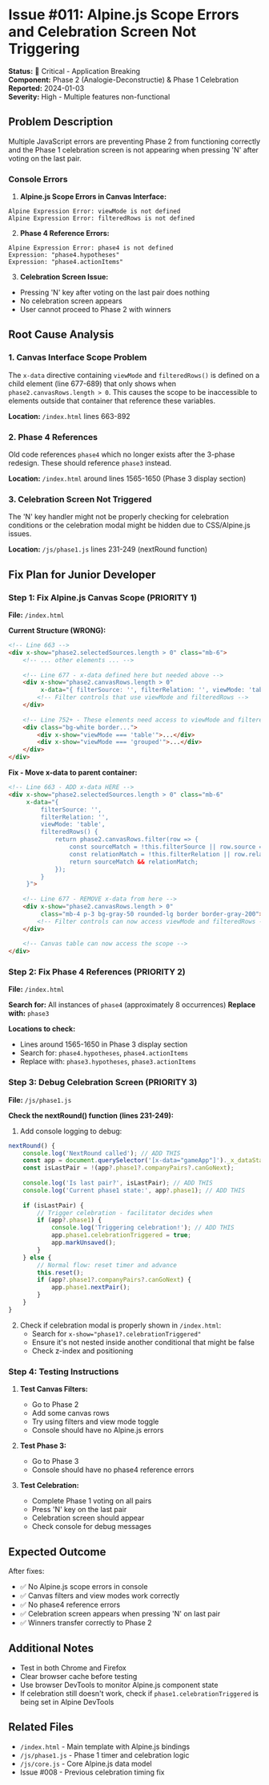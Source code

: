 # Issue #011: Alpine.js Scope Errors and Celebration Screen Not Triggering

**Status:** 🔴 Critical - Application Breaking  
**Component:** Phase 2 (Analogie-Deconstructie) & Phase 1 Celebration  
**Reported:** 2024-01-03  
**Severity:** High - Multiple features non-functional  

## Problem Description

Multiple JavaScript errors are preventing Phase 2 from functioning correctly and the Phase 1 celebration screen is not appearing when pressing 'N' after voting on the last pair.

### Console Errors

1. **Alpine.js Scope Errors in Canvas Interface:**
```
Alpine Expression Error: viewMode is not defined
Alpine Expression Error: filteredRows is not defined
```

2. **Phase 4 Reference Errors:**
```
Alpine Expression Error: phase4 is not defined
Expression: "phase4.hypotheses"
Expression: "phase4.actionItems"
```

3. **Celebration Screen Issue:**
- Pressing 'N' key after voting on the last pair does nothing
- No celebration screen appears
- User cannot proceed to Phase 2 with winners

## Root Cause Analysis

### 1. Canvas Interface Scope Problem
The `x-data` directive containing `viewMode` and `filteredRows()` is defined on a child element (line 677-689) that only shows when `phase2.canvasRows.length > 0`. This causes the scope to be inaccessible to elements outside that container that reference these variables.

**Location:** `/index.html` lines 663-892

### 2. Phase 4 References
Old code references `phase4` which no longer exists after the 3-phase redesign. These should reference `phase3` instead.

**Location:** `/index.html` around lines 1565-1650 (Phase 3 display section)

### 3. Celebration Screen Not Triggered
The 'N' key handler might not be properly checking for celebration conditions or the celebration modal might be hidden due to CSS/Alpine.js issues.

**Location:** `/js/phase1.js` lines 231-249 (nextRound function)

## Fix Plan for Junior Developer

### Step 1: Fix Alpine.js Canvas Scope (PRIORITY 1)

**File:** `/index.html`

**Current Structure (WRONG):**
```html
<!-- Line 663 -->
<div x-show="phase2.selectedSources.length > 0" class="mb-6">
    <!-- ... other elements ... -->
    
    <!-- Line 677 - x-data defined here but needed above -->
    <div x-show="phase2.canvasRows.length > 0" 
         x-data="{ filterSource: '', filterRelation: '', viewMode: 'table', filteredRows() {...} }">
        <!-- Filter controls that use viewMode and filteredRows -->
    </div>
    
    <!-- Line 752+ - These elements need access to viewMode and filteredRows -->
    <div class="bg-white border...">
        <div x-show="viewMode === 'table'">...</div>
        <div x-show="viewMode === 'grouped'">...</div>
    </div>
</div>
```

**Fix - Move x-data to parent container:**
```html
<!-- Line 663 - ADD x-data HERE -->
<div x-show="phase2.selectedSources.length > 0" class="mb-6"
     x-data="{ 
         filterSource: '', 
         filterRelation: '', 
         viewMode: 'table',
         filteredRows() { 
             return phase2.canvasRows.filter(row => {
                 const sourceMatch = !this.filterSource || row.source === this.filterSource;
                 const relationMatch = !this.filterRelation || row.relation === this.filterRelation;
                 return sourceMatch && relationMatch;
             });
         }
     }">
    
    <!-- Line 677 - REMOVE x-data from here -->
    <div x-show="phase2.canvasRows.length > 0" 
         class="mb-4 p-3 bg-gray-50 rounded-lg border border-gray-200">
        <!-- Filter controls can now access viewMode and filteredRows -->
    </div>
    
    <!-- Canvas table can now access the scope -->
</div>
```

### Step 2: Fix Phase 4 References (PRIORITY 2)

**File:** `/index.html`

**Search for:** All instances of `phase4` (approximately 8 occurrences)
**Replace with:** `phase3`

**Locations to check:**
- Lines around 1565-1650 in Phase 3 display section
- Search for: `phase4.hypotheses`, `phase4.actionItems`
- Replace with: `phase3.hypotheses`, `phase3.actionItems`

### Step 3: Debug Celebration Screen (PRIORITY 3)

**File:** `/js/phase1.js`

**Check the nextRound() function (lines 231-249):**

1. Add console logging to debug:
```javascript
nextRound() {
    console.log('NextRound called'); // ADD THIS
    const app = document.querySelector('[x-data="gameApp"]')._x_dataStack[0];
    const isLastPair = !(app?.phase1?.companyPairs?.canGoNext);
    
    console.log('Is last pair?', isLastPair); // ADD THIS
    console.log('Current phase1 state:', app?.phase1); // ADD THIS
    
    if (isLastPair) {
        // Trigger celebration - facilitator decides when
        if (app?.phase1) {
            console.log('Triggering celebration!'); // ADD THIS
            app.phase1.celebrationTriggered = true;
            app.markUnsaved();
        }
    } else {
        // Normal flow: reset timer and advance
        this.reset();
        if (app?.phase1?.companyPairs?.canGoNext) {
            app.phase1.nextPair();
        }
    }
}
```

2. Check if celebration modal is properly shown in `/index.html`:
   - Search for `x-show="phase1?.celebrationTriggered"`
   - Ensure it's not nested inside another conditional that might be false
   - Check z-index and positioning

### Step 4: Testing Instructions

1. **Test Canvas Filters:**
   - Go to Phase 2
   - Add some canvas rows
   - Try using filters and view mode toggle
   - Console should have no Alpine.js errors

2. **Test Phase 3:**
   - Go to Phase 3
   - Console should have no phase4 reference errors

3. **Test Celebration:**
   - Complete Phase 1 voting on all pairs
   - Press 'N' key on the last pair
   - Celebration screen should appear
   - Check console for debug messages

## Expected Outcome

After fixes:
- ✅ No Alpine.js scope errors in console
- ✅ Canvas filters and view modes work correctly
- ✅ No phase4 reference errors
- ✅ Celebration screen appears when pressing 'N' on last pair
- ✅ Winners transfer correctly to Phase 2

## Additional Notes

- Test in both Chrome and Firefox
- Clear browser cache before testing
- Use browser DevTools to monitor Alpine.js component state
- If celebration still doesn't work, check if `phase1.celebrationTriggered` is being set in Alpine DevTools

## Related Files

- `/index.html` - Main template with Alpine.js bindings
- `/js/phase1.js` - Phase 1 timer and celebration logic
- `/js/core.js` - Core Alpine.js data model
- Issue #008 - Previous celebration timing fix